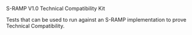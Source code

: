 S-RAMP V1.0 Technical Compatibility Kit

Tests that can be used to run against an S-RAMP implementation to prove Technical Compatibility.
